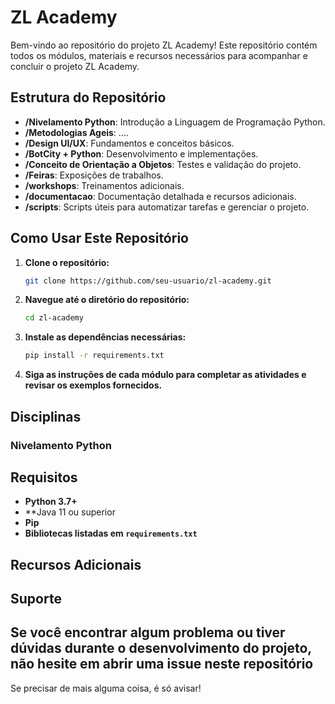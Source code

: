 # ZL Academy

Bem-vindo ao repositório do projeto ZL Academy! Este repositório contém todos os módulos, materiais e recursos necessários para acompanhar e concluir o projeto ZL Academy.

## Estrutura do Repositório

- **/Nivelamento Python**: Introdução a Linguagem de Programação Python.
- **/Metodologias Ageis**: ....
- **/Design UI/UX**: Fundamentos e conceitos básicos.
- **/BotCity + Python**: Desenvolvimento e implementações.
- **/Conceito de Orientação a Objetos**: Testes e validação do projeto.
- **/Feiras**: Exposições de trabalhos.
- **/workshops**: Treinamentos adicionais.
- **/documentacao**: Documentação detalhada e recursos adicionais.
- **/scripts**: Scripts úteis para automatizar tarefas e gerenciar o projeto.

## Como Usar Este Repositório

1. **Clone o repositório:**
   ```bash
   git clone https://github.com/seu-usuario/zl-academy.git
   ```
2. **Navegue até o diretório do repositório:**
   ```bash
   cd zl-academy
   ```
3. **Instale as dependências necessárias:**
   ```bash
   pip install -r requirements.txt
   ```
4. **Siga as instruções de cada módulo para completar as atividades e revisar os exemplos fornecidos.**

## Disciplinas

### Nivelamento Python



## Requisitos

- **Python 3.7+**
- **Java 11 ou superior
- **Pip**
- **Bibliotecas listadas em `requirements.txt`**

## Recursos Adicionais


## Suporte

Se você encontrar algum problema ou tiver dúvidas durante o desenvolvimento do projeto, não hesite em abrir uma issue neste repositório 
---

Se precisar de mais alguma coisa, é só avisar!
